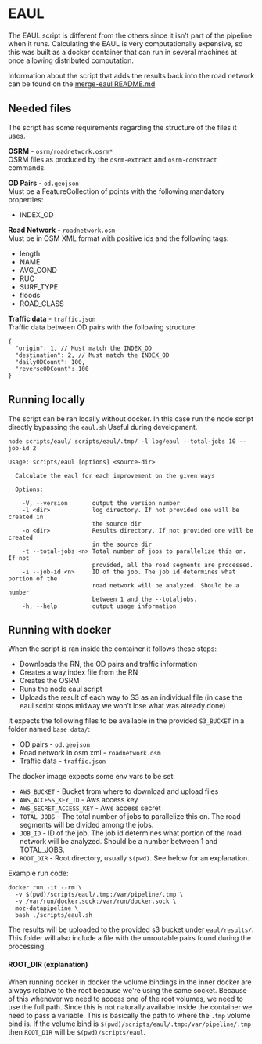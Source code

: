 # EAUL
The EAUL script is different from the others since it isn't part of the pipeline when it runs. Calculating the EAUL is very computationally expensive, so this was built as a docker container that can run in several machines at once allowing distributed computation.

Information about the script that adds the results back into the road network can be found on the [merge-eaul README.md](../scripts/merge-eaul)

## Needed files
The script has some requirements regarding the structure of the files it uses.

**OSRM** - `osrm/roadnetwork.osrm*`  
OSRM files as produced by the `osrm-extract` and `osrm-constract` commands.

**OD Pairs** - `od.geojson`  
Must be a FeatureCollection of points with the following mandatory properties:
- INDEX_OD

**Road Network** - `roadnetwork.osm`  
Must be in OSM XML format with positive ids and the following tags:
- length
- NAME
- AVG_COND
- RUC
- SURF_TYPE
- floods
- ROAD_CLASS

**Traffic data** - `traffic.json`  
Traffic data between OD pairs with the following structure:
```
{
  "origin": 1, // Must match the INDEX_OD
  "destination": 2, // Must match the INDEX_OD
  "dailyODCount": 100,
  "reverseODCount": 100
}
```

## Running locally
The script can be ran locally without docker. In this case run the node script directly bypassing the `eaul.sh`
Useful during development.
```
node scripts/eaul/ scripts/eaul/.tmp/ -l log/eaul --total-jobs 10 --job-id 2

Usage: scripts/eaul [options] <source-dir>

  Calculate the eaul for each improvement on the given ways

  Options:

    -V, --version       output the version number
    -l <dir>            log directory. If not provided one will be created in
                        the source dir
    -o <dir>            Results directory. If not provided one will be created
                        in the source dir
    -t --total-jobs <n> Total number of jobs to parallelize this on. If not
                        provided, all the road segments are processed.
    -i --job-id <n>     ID of the job. The job id determines what portion of the
                        road network will be analyzed. Should be a number
                        between 1 and the --totaljobs.
    -h, --help          output usage information
```

## Running with docker
When the script is ran inside the container it follows these steps:
- Downloads the RN, the OD pairs and traffic information
- Creates a way index file from the RN
- Creates the OSRM
- Runs the node eaul script
- Uploads the result of each way to S3 as an individual file (in case the eaul script stops midway we won’t lose what was already done)

It expects the following files to be available in the provided `S3_BUCKET` in a folder named `base_data/`:
- OD pairs - `od.geojson`
- Road network in osm xml - `roadnetwork.osm`
- Traffic data - `traffic.json`

The docker image expects some env vars to be set:
- `AWS_BUCKET` - Bucket from where to download and upload files
- `AWS_ACCESS_KEY_ID` - Aws access key
- `AWS_SECRET_ACCESS_KEY` - Aws access secret
- `TOTAL_JOBS` - The total number of jobs to parallelize this on. The road segments will be divided among the jobs.
- `JOB_ID` - ID of the job. The job id determines what portion of the road network will be analyzed. Should be a number between 1 and TOTAL_JOBS.
- `ROOT_DIR` - Root directory, usually `$(pwd)`. See below for an explanation.

Example run code:
```
docker run -it --rm \
  -v $(pwd)/scripts/eaul/.tmp:/var/pipeline/.tmp \
  -v /var/run/docker.sock:/var/run/docker.sock \
  moz-datapipeline \
  bash ./scripts/eaul.sh
```

The results will be uploaded to the provided s3 bucket under `eaul/results/`. This folder will also include a file with the unroutable pairs found during the processing.

#### ROOT_DIR (explanation)
When running docker in docker the volume bindings in the inner docker are always relative to the root because we're using the same socket.
Because of this whenever we need to access one of the root volumes, we need to use the full path. Since this is not naturally available inside the container we need to pass a variable.
This is basically the path to where the `.tmp` volume bind is.
If the volume bind is `$(pwd)/scripts/eaul/.tmp:/var/pipeline/.tmp` then `ROOT_DIR` will be `$(pwd)/scripts/eaul`.
